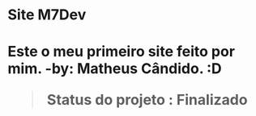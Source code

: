 <h1>Site M7Dev<h1>
  
<p>Este o meu primeiro site feito por mim. -by: Matheus Cândido. :D

> Status do projeto : Finalizado
  
